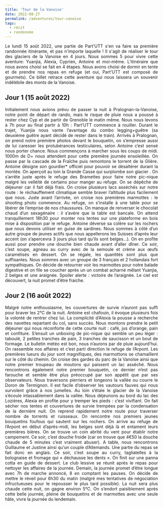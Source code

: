```yaml
---
title: 'Tour de la Vanoise'
date: 2022-08-27
permalink: /adventures/tour-vanoise
tags:
  - récit
  - randonnée
---
```


<p style="text-align:justify;">
Le lundi 15 août 2022, une partie de Part'UTT s'en va faire sa première randonnée itinérante, et pas n'importe laquelle ! Il s'agit de réaliser le tour des glaciers de la Vanoise en 4 jours. Nous sommes 5 pour vivre cette aventure: Yuanjia, Alexia, Cyprien, Antoine et moi-même. L’itinéraire que nous avons choisi se fait en 4 étapes. Nous avons choisi de dormir en tente et de prendre nos repas en refuge (et oui, Part’UTT est composé de gourmets). Ce billet retrace cette aventure qui nous laissera un souvenir indélébile des monts de la Vanoise.
</p>

Jour 1 (15 août 2022)
------

<p style="text-align:justify;">
Initialement nous avions prévu de passer la nuit à Pralognan-la-Vanoise, notre point de départ de rando, mais le risque de pluie nous a poussé à rester chez Cyp et de partir de Grenoble le matin même. Nous nous levons à 7h pour au final partir à 10h : Part’UTT commence à rouiller. Durant le trajet, Yuanjia nous vante l’avantage du combo legging+guêtre (sa deuxième guêtre ayant décidé de rester dans le train). Arrivés à Pralognan, on prend notre première photos devant le bouquetin, on s’empresse aussi de lui caresser les protubérances testiculaires, selon Antoine c’est sensé nous porter chance. Nous commençons à marcher sous les coups de midi. 1000m de D+ nous attendent pour cette première journée ensoleillée.  On passe par la cascade de la Fraîche puis remontons le torrent de la Glière. Antoine désigne son gourdier* officiel pour pouvoir se désaltérer durant la montée. On aperçoit au loin la Grande Casse qui surplombe son glacier . On s’arrête juste après le refuge des Bramettes pour faire notre pic-nique malgré les velléité de certains pour manger au refuge. On se dépêche de déjeuner car il fait déjà frais. On croise plusieurs lacs asséchés sur notre route : le réchauffement climatique semble braver l’altitude plus facilement que nous. Juste avant l’arrivée, on croise nos premières marmottes : le shooting photo commence. Au refuge, on s’installe à une table pour se libérer de l’emprise de nos chaussures. On manque de renverser le chocolat chaud d’un sexagénaire : il s’avère que la table est bancale. On attend tranquillement 18h30 pour monter nos tentes sur une plateforme en bois mise à disposition par le refuge. Antoine déverse sa colère sur les rochers que nous devons utiliser en guise de sardines. Nous sommes à côté d’un autre groupe de jeunes actifs que nous appellerons les Suisses d’après leur accent (on s’apercevra 3 jours plus tard qu’ils sont belges…). On en profite aussi pour prendre une douche bien chaude avant d’aller dîner. Ce soir, c’est soupe, agneau au curry avec de la semoule et crème aux œufs caramélisés en dessert. On se régale, les quantités sont plus que suffisantes. Nous sommes avec un groupe de 3 français et 2 hollandais fort sympathiques. On décide de retourner voir les marmottes pour notre balade digestive et on file se coucher après un un combat acharné mêlant Yuanjia, 2 belges et une araignée. Spoiler alerte : victoire de l’araignée. Le ciel est découvert, la nuit promet d’être fraiche.
</p>

Jour 2 (16 août 2022)
------

<p style="text-align:justify;">
Malgré notre enthousiasme, les couvertures de survie n’auront pas suffi pour braver les 2°C de la nuit. Antoine est chafouin, il évoque plusieurs fois la volonté de rentrer chez lui. La complicité d’Alexia la pousse a recherche des navettes repartant du col, sans succès. Nous montons prendre le petit déjeuner qui nous réconforte de cette courte nuit : café, jus d’orange, pain et confiture. S’ensuit un unboxing de pic-nique qui semble un peu léger : taboulé, 2 petites tranches de pain, 3 tranches de saucisson et un bout de formage. Le bulletin météo est bon, nous n’aurons par de pluie aujourd’hui. On rassemble nos affaires et c’est parti direction le refuge de l’Arpont. Les premières lueurs du jour sont magnifiques, des marmottons se chamaillent sur le côté du chemin. On croise des gardes du parc de la Vanoise ainsi que notre premier troupeau de moutons qui paissent un lac asséché. Nous rencontrons également notre premier bouquetin, ce dernier n’est pas farouche et semble être plus préoccupé par son appétit que par ses observateurs. Nous traversons pierriers et longeons la vallée ou courre le Doron de Termignon. Il est facile d’observer les vautours fauves qui nous survolent grâce à nos jumelles. Au loin s’étale le glacier de la Vanoise s’écoule inlassablement dans la vallée. Nous déjeunons au bord du lac des Lozières, Alexia en profite pour y tremper les pieds : c’est vivifiant. On fait sécher nos tentes et couvertures de survie trempées par la condensation de la dernière nuit. On reprend rapidement notre route pour traverser nombre de torrents et ruisseaux. On rencontre nos premiers jeunes bouquetins foufous qui sautent sur les rochers. On arrive au refuge de l’Arpont en début d’après-midi, les belges sont déjà là et entament leurs premières bières. On se trouve un coin abrité du vent pour établir notre campement. Ce soir, c’est douche froide (car on trouve que 4€50 la douche chaude de 5 minutes c’est vraiment abuser). A table, nous rencontrons Guillaume et Justine ainsi qu’un couple d’Allemands. Une partie du repas se fait donc en anglais. Ce soir, c’est soupe au curry, tagliatelles à la bolognaise et fromage qui « déchausse les dents ». On finit sur une panna cotta en guide de dessert. Le club lessive se réunit après le repas pour nettoyer les affaires de la journée. Demain, la journée promet d’être longue avec 7h de marche annoncé, 8 en comptant les pauses. On décide de mettre le réveil pour 6h30 du matin (malgré mes tentatives de négociation infructueuses pour le repousser le plus tard possible). La nuit sera plus chaude cette nuit, on gagne environ 5°C. On s’endort paisiblement après cette belle journée, pleine de bouquetins et de marmottes avec une seule hâte, vivre la journée du lendemain.
</p>